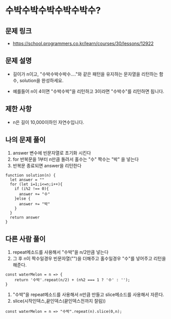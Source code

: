 # 수박수박수박수박수박수?

## 문제 링크 

- https://school.programmers.co.kr/learn/courses/30/lessons/12922

## 문제 설명

- 길이가 n이고, "수박수박수박수...."와 같은 패턴을 유지하는 문자열을 리턴하는 함수, solution을 완성하세요. 

- 예를들어 n이 4이면 "수박수박"을 리턴하고 3이라면 "수박수"를 리턴하면 됩니다.

## 제한 사항

- n은 길이 10,000이하인 자연수입니다.

## 나의 문제 풀이

1. answer 변수에 빈문자열로 초기화 시킨다
2. for 반복문을 1부터 n만큼 돌려서 홀수는 "수" 짝수는 "박" 을 넣는다
3. 반복문 종료되면 answer을 리턴한다

```Js
function solution(n) {
  let answer = ""
  for (let i=1;i<=n;i++){
    if (i%2 !== 0){
      answer += "수"
    }else {
      answer += "박"
    }
  }
  return answer
}
```

## 다른 사람 풀이

1. repeat메소드를 사용해서 "수박"을 n/2만큼 넣는다 
2. 그 후 n이 짝수일경우 빈문자열("")을 더해주고 홀수일경우 "수"를 넣어주고 리턴을 해준다.

```Js
const waterMelon = n => {
    return '수박'.repeat(n/2) + (n%2 === 1 ? '수' : '');
}
```
1. "수박"을 repeat메소드를 사용해서 n만큼 만들고 slice메소드를 사용해서 자른다.
2. slice(시작인덱스,끝인덱스(끝인덱스전까지 잘림)) 
```Js
const waterMelon = n => "수박".repeat(n).slice(0,n);
```

